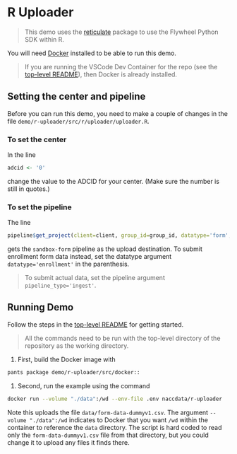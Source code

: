 # R Uploader

> This demo uses the [reticulate](https://rstudio.github.io/reticulate/) package to use the Flywheel Python SDK within R.

You will need [Docker](https://www.docker.com) installed to be able to run this demo.

>If you are running the VSCode Dev Container for the repo (see the [top-level README](../../README.md#python-environment)), then Docker is already installed.

## Setting the center and pipeline

Before you can run this demo, you need to make a couple of changes in the file `demo/r-uploader/src/r/uploader/uploader.R`.

### To set the center

In the line

```R
adcid <- '0'
```

change the value to the ADCID for your center.
(Make sure the number is still in quotes.)

### To set the pipeline

The line

```R
pipeline$get_project(client=client, group_id=group_id, datatype='form', pipeline_type='sandbox', study_id='adrc')
```

gets the `sandbox-form` pipeline as the upload destination.
To submit enrollment form data instead, set the datatype argument `datatype='enrollment'` in the parenthesis.

> To submit actual data, set the pipeline argument `pipeline_type='ingest'`.

## Running Demo

Follow the steps in the [top-level README](../../README.md#setting-up-demo-environment) for getting started.

> All the commands need to be run with the top-level directory of the repository as the working directory.

1. First, build the Docker image with

```bash
pants package demo/r-uploader/src/docker::
```

1. Second, run the example using the command

```bash
docker run --volume "./data":/wd --env-file .env naccdata/r-uploader
```

Note this uploads the file `data/form-data-dummyv1.csv`.
The argument `--volume "./data":/wd` indicates to Docker that you want `/wd` within the container to reference the `data` directory.
The script is hard coded to read only the `form-data-dummyv1.csv` file from that directory, but you could change it to upload any files it finds there.
